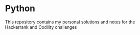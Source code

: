 # Python
This repository contains my personal solutions and notes for the Hackerrank and Codility challenges
